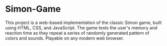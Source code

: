 # Simon-Game
This project is a web-based implementation of the classic Simon game, built using HTML, CSS, and JavaScript. The game tests the user's memory and reaction time as they repeat a series of randomly generated pattern of colors and sounds. Playable on any modern web browser.

